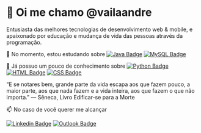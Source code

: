 # 👋 Oi me chamo @vailaandre

Entusiasta das melhores tecnologias de desenvolvimento web & mobile, e apaixonado por educação e mudança de vida das pessoas através da programação.

🌱 No momento, estou estudando sobre [![Java Badge](https://img.shields.io/badge/Java-ED8B00?style=flat-square&logo=java&logoColor=white)](https://github.com/vailaandre) [![MySQL Badge](https://img.shields.io/badge/MySQL-00000F?style=flat-square&logo=mysql&logoColor=white)](https://github.com/vailaandre) 

💞️ Já possuo um pouco de conhecimento sobre [![Python Badge](https://img.shields.io/badge/Python-3776AB?style=flat-square&logo=python&logoColor=white)](https://github.com/vailaandre) [![HTML Badge](https://img.shields.io/badge/HTML5-E34F26?style=flat-square&logo=html5&logoColor=white)](https://github.com/vailaandre) [![CSS Badge](https://img.shields.io/badge/CSS3-1572B6?style=flat-square&logo=css3&logoColor=white)](https://github.com/vailaandre)


“E se notares bem, grande parte da vida escapa aos que fazem pouco, a maior parte, aos que nada fazem e a vida inteira, aos que fazem o que não importa.”
— Sêneca, Livro Edificar-se para a Morte


📫 No caso de você querer me alcançar 

[![Linkedin Badge](https://img.shields.io/badge/-André%20Anderson-0073b1?style=flat-square&logo=Linkedin&logoColor=white&link=https://www.linkedin.com/in/andre-anderson-br/)](https://www.linkedin.com/in/andre-anderson-br/) [![Outlook Badge](https://img.shields.io/badge/-andreanderson.ce01@hotmail.com-0078D4?style=flat-square&logo=microsoft-outlook&logoColor=white&link=mailto:andreanderson.ce01@hotmail.com)](andreanderson.ce01@hotmail.com)
